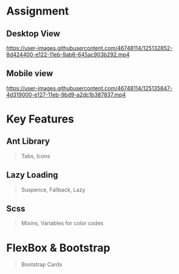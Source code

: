 # Assignment

## Desktop View

https://user-images.githubusercontent.com/46748114/125132852-8d424400-e122-11eb-9ab6-645ac903b292.mp4


## Mobile view

https://user-images.githubusercontent.com/46748114/125135847-4d319000-e127-11eb-9bd9-a2dc1b387837.mp4



# Key Features

## Ant Library 
>    Tabs,
>    Icons
## Lazy Loading 
>    Suspence,
>    Fallback,
>    Lazy
## Scss 
>    Mixins, 
>    Variables for color codes

# FlexBox & Bootstrap
>    Bootstrap Cards




